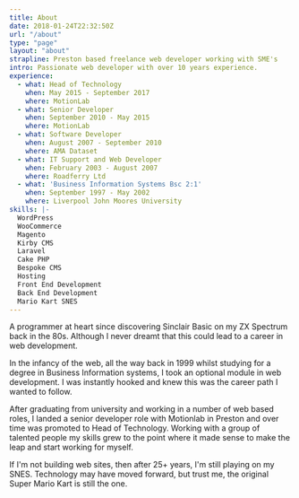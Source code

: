 ```yaml
---
title: About
date: 2018-01-24T22:32:50Z
url: "/about"
type: "page"
layout: "about"
strapline: Preston based freelance web developer working with SME's
intro: Passionate web developer with over 10 years experience.
experience:
  - what: Head of Technology
    when: May 2015 - September 2017
    where: MotionLab
  - what: Senior Developer
    when: September 2010 - May 2015
    where: MotionLab
  - what: Software Developer
    when: August 2007 - September 2010
    where: AMA Dataset
  - what: IT Support and Web Developer
    when: February 2003 - August 2007
    where: Roadferry Ltd
  - what: 'Business Information Systems Bsc 2:1'
    when: September 1997 - May 2002
    where: Liverpool John Moores University
skills: |-
  WordPress
  WooCommerce
  Magento
  Kirby CMS
  Laravel
  Cake PHP
  Bespoke CMS
  Hosting
  Front End Development
  Back End Development
  Mario Kart SNES
---
```

A programmer at heart since discovering Sinclair Basic on my ZX Spectrum back in the 80s. Although I never dreamt that this could lead to a career in web development.

In the infancy of the web, all the way back in 1999 whilst studying for a degree in Business Information systems, I took an optional module in web development. I was instantly hooked and knew this was the career path I wanted to follow.

After graduating from university and working in a number of web based roles,  I landed a senior developer role with Motionlab in Preston and over time was promoted to Head of Technology.  Working with a group of talented people my skills grew to the point where it made sense to make the leap and start working for myself.

If I'm not building web sites, then after 25+ years, I'm still playing on my SNES. Technology may have moved forward, but trust me, the original Super Mario Kart is still the one.

